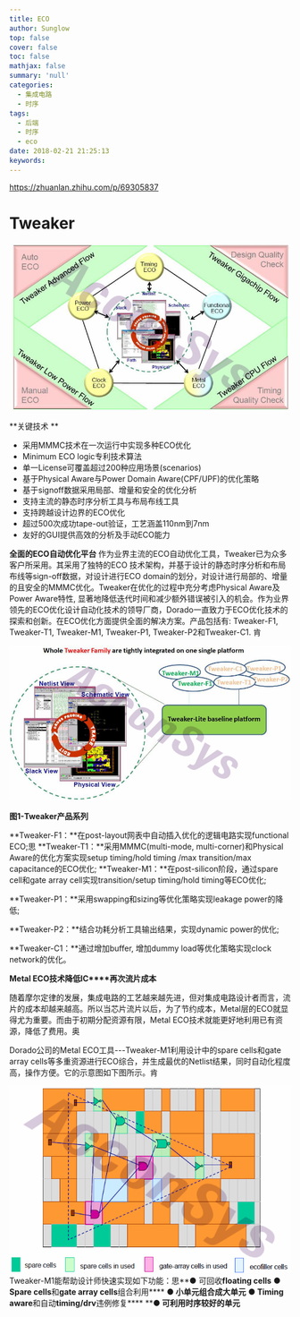 ```yaml
---
title: ECO
author: Sunglow
top: false
cover: false
toc: false
mathjax: false
summary: 'null'
categories:
  - 集成电路
  - 时序
tags:
  - 后端
  - 时序
  - eco
date: 2018-02-21 21:25:13
keywords:
---
```




https://zhuanlan.zhihu.com/p/69305837



# Tweaker

![img](eco/20171222210053_73831.jpg)


**关键技术 ** 
- 采用MMMC技术在一次运行中实现多种ECO优化  
- Minimum ECO logic专利技术算法  
- 单一License可覆盖超过200种应用场景(scenarios)  
- 基于Physical Aware与Power Domain Aware(CPF/UPF)的优化策略  
- 基于signoff数据采用局部、增量和安全的优化分析  
- 支持主流的静态时序分析工具与布局布线工具  
- 支持跨越设计边界的ECO优化  
- 超过500次成功tape-out验证，工艺涵盖110nm到7nm  
- 友好的GUI提供高效的分析及手动ECO能力  


**全面的ECO自动优化平台**
  作为业界主流的ECO自动优化工具，Tweaker已为众多客户所采用。其采用了独特的ECO 技术架构，并基于设计的静态时序分析和布局布线等sign-off数据，对设计进行ECO domain的划分，对设计进行局部的、增量的且安全的MMMC优化。Tweaker在优化的过程中充分考虑Physical Aware及Power Aware特性, 显著地降低迭代时间和减少额外错误被引入的机会。作为业界领先的ECO优化设计自动化技术的领导厂商，Dorado一直致力于ECO优化技术的探索和创新。在ECO优化方面提供全面的解决方案。产品包括有: Tweaker-F1, Tweaker-T1, Tweaker-M1, Tweaker-P1, Tweaker-P2和Tweaker-C1. 肯


![img](eco/20171222210204_68162.jpg)

**图1-Tweaker产品系列**


**Tweaker-F1：**在post-layout网表中自动插入优化的逻辑电路实现functional ECO;思
**Tweaker-T1：**采用MMMC(multi-mode, multi-corner)和Physical Aware的优化方案实现setup timing/hold timing /max transition/max capacitance的ECO优化;
**Tweaker-M1：**在post-silicon阶段，通过spare cell和gate array cell实现transition/setup timing/hold timing等ECO优化;

**Tweaker-P1：**采用swapping和sizing等优化策略实现leakage power的降低;

**Tweaker-P2：**结合功耗分析工具输出结果，实现dynamic power的优化;

**Tweaker-C1：**通过增加buffer, 增加dummy load等优化策略实现clock network的优化。

**Metal ECO****技术降低****IC****再次流片成本**



随着摩尔定律的发展，集成电路的工艺越来越先进，但对集成电路设计者而言，流片的成本却越来越高。所以当芯片流片以后，为了节约成本，Metal层的ECO就显得尤为重要。而由于初期分配资源有限，Metal ECO技术就能更好地利用已有资源，降低了费用。奥

Dorado公司的Metal ECO工具---Tweaker-M1利用设计中的spare cells和gate array cells等多重资源进行ECO综合，并生成最优的Netlist结果，同时自动化程度高，操作方便。它的示意图如下图所示。肯

![img](eco/20171222205147_86070.png)  Tweaker-M1能帮助设计师快速实现如下功能：思**●  可回收****floating cells****
****●  Spare cells****和****gate array cells****组合利用****
****●  小单元组合成大单元****
****●  Timing aware****和自动****timing/drv****违例修复****
****●   可利用时序较好的单元**